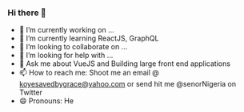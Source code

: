 ### Hi there 👋
- 🔭 I’m currently working on ...
- 🌱 I’m currently learning ReactJS, GraphQL
- 👯 I’m looking to collaborate on ...
- 🤔 I’m looking for help with ...
- 💬 Ask me about VueJS and Building large front end applications
- 📫 How to reach me: Shoot me an email @ koyesavedbygrace@yahoo.com or send hit me @senorNigeria on Twitter
- 😄 Pronouns: He

<!--
**adekoyejoakinhanmi/adekoyejoakinhanmi** is a ✨ _special_ ✨ repository because its `README.md` (this file) appears on your GitHub profile.

Here are some ideas to get you started:

- 🔭 I’m currently working on ...
- 🌱 I’m currently learning ReactJS, GraphQL
- 👯 I’m looking to collaborate on ...
- 🤔 I’m looking for help with ...
- 💬 Ask me about VueJS and Building large front end applications
- 📫 How to reach me: Shoot me an email @ koyesavedbygrace@yahoo.com or send hit me @senorNigeria on Twitter
- 😄 Pronouns: He
- ⚡ Fun fact: ...
-->
